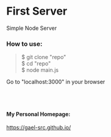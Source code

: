 # First Server

Simple Node Server

### How to use:

> $ git clone "repo" <br>
> $ cd "repo" <br>
> $ node main.js <br>

Go to "localhost:3000" in your browser

</br>
</br>

#### My Personal Homepage:

https://gael-src.github.io/
